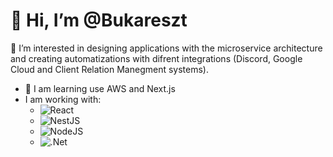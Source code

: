 # 👋 Hi, I’m @Bukareszt
👀 I’m interested in designing applications with the microservice architecture and creating automatizations with difrent integrations (Discord, Google Cloud
and Client Relation Manegment systems).

- :orange_book: I am learning use AWS and Next.js
- I am working with:
  - ![React](https://img.shields.io/badge/react-%2320232a.svg?style=for-the-badge&logo=react&logoColor=%2361DAFB)
  - ![NestJS](https://img.shields.io/badge/nestjs-%23E0234E.svg?style=for-the-badge&logo=nestjs&logoColor=white)
  - ![NodeJS](https://img.shields.io/badge/node.js-6DA55F?style=for-the-badge&logo=node.js&logoColor=white)
  - ![.Net](https://img.shields.io/badge/.NET-5C2D91?style=for-the-badge&logo=.net&logoColor=white)
